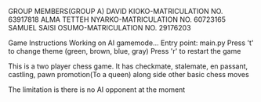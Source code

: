 GROUP MEMBERS(GROUP A)
DAVID KIOKO-MATRICULATION NO. 63917818
ALMA TETTEH NYARKO-MATRICULATION NO. 60723165
SAMUEL SAISI OSUMO-MATRICULATION NO. 29176203

Game Instructions
Working on AI gamemode...
Entry point: main.py
Press 't' to change theme (green, brown, blue, gray)
Press 'r' to restart the game

This is a two player chess game.
It has checkmate, stalemate, en passant, castling, pawn promotion(To a queen) along side other basic chess moves

The limitation is there is no AI opponent at the moment
